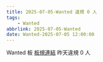 ```yaml
---
title: 2025-07-05-Wanted 違規 0 人
tags:
    - Wanted
abbrlink: 2025-07-05-Wanted
date: Wanted-2025-07-05 12:00:00
---
```

Wanted 板 [板規連結](https://www.ptt.cc/bbs/Wanted/M.1608829773.A.D3B.html)
昨天違規 0 人

